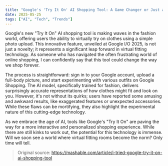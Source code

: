 ```yaml
---
title: "Google's 'Try It On' AI Shopping Tool: A Game Changer or Just a Gimmick?"
date: 2025-05-25
tags: ["AI", "Tech", "Trends"]
---
```


Google's new "Try It On" AI shopping tool is making waves in the fashion world, offering users the ability to virtually try on clothes using a simple photo upload. This innovative feature, unveiled at Google I/O 2025, is not just a novelty; it represents a significant leap forward in virtual fitting technology. As someone who has navigated the often frustrating world of online shopping, I can confidently say that this tool could change the way we shop forever.

The process is straightforward: sign in to your Google account, upload a full-body picture, and start experimenting with various outfits on Google Shopping. The AI model, specifically trained for fashion, delivers surprisingly accurate representations of how clothes might fit and look on you. However, it's not without its quirks; users have reported some amusing and awkward results, like exaggerated features or unexpected accessories. While these flaws can be mortifying, they also highlight the experimental nature of this cutting-edge technology.

As we embrace the age of AI, tools like Google's "Try It On" are paving the way for a more interactive and personalized shopping experience. While there are still kinks to work out, the potential for this technology is immense. Will we soon see a world where virtual fitting rooms become the norm? Only time will tell.

> Original source: https://mashable.com/article/i-tried-google-try-it-on-ai-shopping-tool